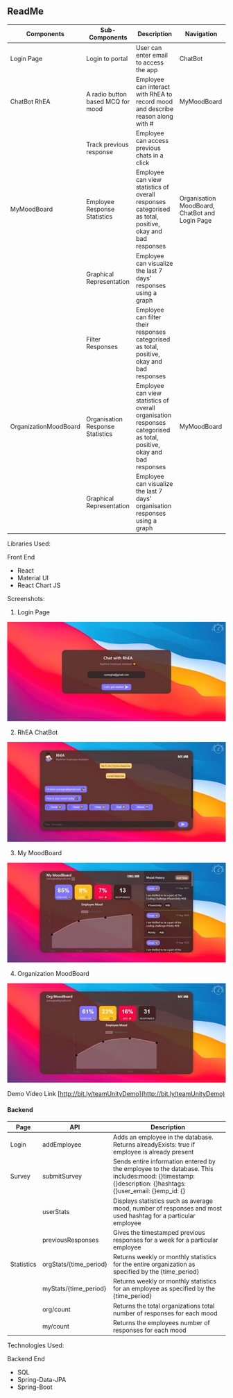 ## ReadMe

| **Components** | **Sub-Components** | **Description** | **Navigation** |
| --- | --- | --- | --- |
| Login Page | Login to portal | User can enter email to access the app | ChatBot |
| ChatBot RhEA | A radio button based MCQ for mood | Employee can interact with RhEA to record mood and describe reason along with # | MyMoodBoard |
| | Track previous response | Employee can access previous chats in a click |
| MyMoodBoard | Employee Response Statistics | Employee can view statistics of overall responses categorised as total, positive, okay and bad responses | Organisation MoodBoard, ChatBot and Login Page|
|| Graphical Representation | Employee can visualize the last 7 days&#39; responses using a graph |
|| Filter Responses | Employee can filter their responses categorised as total, positive, okay and bad responses |
| OrganizationMoodBoard | Organisation Response Statistics | Employee can view statistics of overall organisation responses categorised as total, positive, okay and bad responses | MyMoodBoard |
|| Graphical Representation | Employee can visualize the last 7 days&#39; organisation responses using a graph |

Libraries Used:

Front End

- React
- Material UI
- React Chart JS


Screenshots:

1. Login Page

![Login](/image001.jpg?raw=true)

2. RhEA ChatBot

![Chatbot](/image002.jpg?raw=true)

3. My MoodBoard

![](/image003.jpg?raw=true)

4. Organization MoodBoard


![](/image004.jpg?raw=true)

Demo Video Link
[http://bit.ly/teamUnityDemo](http://bit.ly/teamUnityDemo)

#### Backend

| **Page** | **API** | **Description** |
| --- | --- | --- |
| Login | addEmployee | Adds an employee in the database. Returns alreadyExists: true if employee is already present |
| Survey | submitSurvey | Sends entire information entered by the employee to the database. This includes:mood: {}timestamp: {}description: {}hashtags: {}user\_email: {}emp\_id: {} |
|| userStats | Displays statistics such as average mood, number of responses and most used hashtag for a particular employee |
|| previousResponses | Gives the timestamped previous responses for a week for a particular employee |
| Statistics | orgStats/{time\_period} | Returns weekly or monthly statistics for the entire organization as specified by the {time\_period} |
|| myStats/{time\_period} | Returns weekly or monthly statistics for an employee as specified by the {time\_period} |
|| org/count | Returns the total organizations total number of responses for each mood |
|| my/count | Returns the employees number of responses for each mood |


Technologies Used:

Backend End

- SQL
- Spring-Data-JPA
- Spring-Boot

